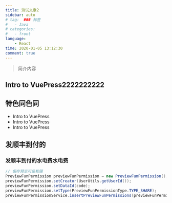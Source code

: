 ```yaml
---
title: 测试文章2
sidebar: auto
# tag:  ### 标签
#   - Java
# categories: 
#   - front
language:
    - React
time: 2020-01-05 13:12:30
comment: true
---
```


> 简介内容

## Intro to VuePress2222222222


## 特色同色同

- Intro to VuePress
- Intro to VuePress
- Intro to VuePress



## 发顺丰到付的

### 发顺丰到付的水电费水电费

```java
// 保存预览可见权限
PreviewFunPermission previewFunPermission = new PreviewFunPermission();
previewFunPermission.setCreator(UserUtils.getUserId());
previewFunPermission.setDataId(code);
previewFunPermission.setType(PreviewFunPermissionType.TYPE_SHARE);
previewFunPermissionService.insertPreviewFunPermissions(previewFunPermission, funPermissionIds);
```

